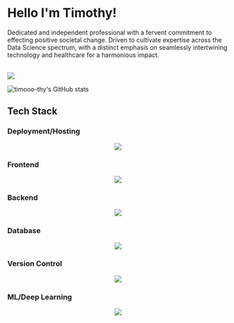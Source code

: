 <h1>Hello I'm Timothy!</h1>
<p>Dedicated and independent professional with a fervent commitment to effecting positive societal change. Driven to cultivate expertise across the Data Science spectrum, with a distinct emphasis on seamlessly intertwining technology and healthcare for a harmonious impact.</p>
<br>
<a href="https://visitcount.itsvg.in">
  <img src="https://visitcount.itsvg.in/api?id=timooo-thy&label=Profile%20Views&color=3&icon=5&pretty=false" />
</a>

![timooo-thy's GitHub stats](https://github-readme-stats.vercel.app/api?username=timooo-thy&show_icons=true&theme=transparent)

## Tech Stack
### Deployment/Hosting
<p align="center">
  <a href="https://skillicons.dev">
    <img src="https://skillicons.dev/icons?i=azure,cloudflare,gcp,vercel,heroku" />
  </a>
</p>

### Frontend
<p align="center">
  <a href="https://skillicons.dev">
    <img src="https://skillicons.dev/icons?i=react,nextjs,vuejs,nuxtjs,js,html,css,bootstrap,figma" />
  </a>
</p>

### Backend
<p align="center">
  <a href="https://skillicons.dev">
    <img src="https://skillicons.dev/icons?i=express,nodejs,flask,js,python,cpp,c,java" />
  </a>
</p>

### Database
<p align="center">
  <a href="https://skillicons.dev">
    <img src="https://skillicons.dev/icons?i=mongodb,mysql,postgres,planetscale,prisma" />
  </a>
</p>

### Version Control
<p align="center">
  <a href="https://skillicons.dev">
    <img src="https://skillicons.dev/icons?i=git,github" />
  </a>
</p>

### ML/Deep Learning
<p align="center">
  <a href="https://skillicons.dev">
    <img src="https://skillicons.dev/icons?i=pytorch,tensorflow" />
  </a>
</p>




